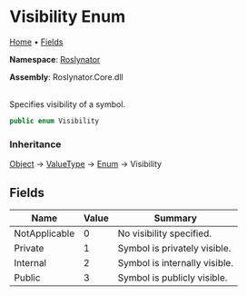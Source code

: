 # Visibility Enum

[Home](../../README.md) &#x2022; [Fields](#fields)

**Namespace**: [Roslynator](../README.md)

**Assembly**: Roslynator\.Core\.dll

\
Specifies visibility of a symbol\.

```csharp
public enum Visibility
```

### Inheritance

[Object](https://docs.microsoft.com/en-us/dotnet/api/system.object) &#x2192; [ValueType](https://docs.microsoft.com/en-us/dotnet/api/system.valuetype) &#x2192; [Enum](https://docs.microsoft.com/en-us/dotnet/api/system.enum) &#x2192; Visibility

## Fields

| Name | Value | Summary |
| ---- | ----- | ------- |
| NotApplicable | 0 | No visibility specified\. |
| Private | 1 | Symbol is privately visible\. |
| Internal | 2 | Symbol is internally visible\. |
| Public | 3 | Symbol is publicly visible\. |

